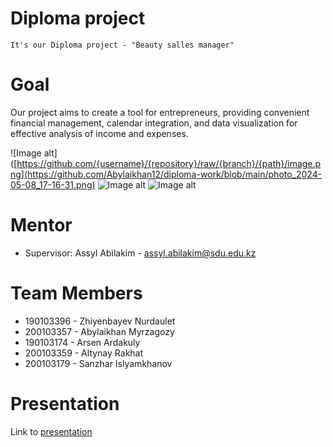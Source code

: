 # Diploma project
    It's our Diploma project - "Beauty salles manager"

# Goal
  Our project aims to create a tool for entrepreneurs, providing convenient financial management, calendar integration, and data visualization for effective analysis of income and   expenses.

![Image alt]([https://github.com/{username}/{repository}/raw/{branch}/{path}/image.png](https://github.com/Abylaikhan12/diploma-work/blob/main/photo_2024-05-08_17-16-31.png)
![Image alt](https://github.com/{username}/{repository}/raw/{branch}/{path}/image.png)
![Image alt](https://github.com/{username}/{repository}/raw/{branch}/{path}/image.png)

# Mentor
- Supervisor: Assyl Abilakim - assyl.abilakim@sdu.edu.kz

# Team Members
- 190103396 - Zhiyenbayev Nurdaulet
- 200103357 - Abylaikhan Myrzagozy
- 190103174 - Arsen Ardakuly
- 200103359 - Altynay Rakhat
- 200103179 - Sanzhar Islyamkhanov

# Presentation
  Link to <a href="">presentation</a>
